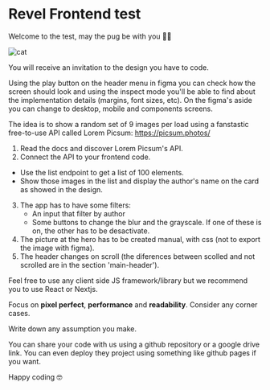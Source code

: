 
# Revel Frontend test

Welcome to the test, may the pug be with you 👋🏼

![cat](https://i.postimg.cc/kXtSXKM2/119083418-106685401183203-7909642593758319217-n.jpg)

You will receive an invitation to the design you have to code.

Using the play button on the header menu in figma you can check how the screen should look and using the inspect mode you'll be able to find about the implementation details (margins, font sizes, etc).
On the figma's aside you can change to desktop,  mobile and components screens.

The idea is to show a random set of 9 images per load using a fanstastic free-to-use API called Lorem Picsum: https://picsum.photos/

1. Read the docs and discover Lorem Picsum's API.
2. Connect the API to your frontend code.
  - Use the list endpoint to get a list of 100 elements.
  - Show those images in the list and display the author's name on the card as showed in the design.
3. The app has to have some filters: 
	- An input that filter by author
	- Some buttons to change the blur and the grayscale. If one of these is on, the 		other has to be desactivate.
4. The picture at the hero has to be created manual, with css (not to export the image with figma).
5. The header changes on scroll (the diferences between scolled and not scrolled are in the section 'main-header').



Feel free to use any client side JS framework/library but we recommend you to use React or Nextjs.

Focus on  **pixel perfect**, **performance** and **readability**. Consider any corner cases.

Write down any assumption you make.

You can share your code with us using a github repository or a google drive link. You can even deploy they project using something like github pages if you want.

Happy coding 🤓
